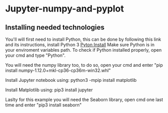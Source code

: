 # Jupyter-numpy-and-pyplot


## Installing needed technologies

You'll will first need to install Python, this can be done by following this link and its instructions, install Python 3 [Pyton Install](https://www.howtogeek.com/197947/how-to-install-python-on-windows/)
Make sure Python is in your enviroment variables path.
To check if Python installed properly, open your cmd and type "Python".

You will need the numpy library too, to do so, open your cmd and enter "pip install numpy-1.12.0+mkl-cp36-cp36m-win32.whl"

Install Jupyter notebook using: python3 -mpip install matplotlib

Install Matplotlib using: pip3 install jupyter

Laslty for this example you will need the Seaborn library, open cmd one last time and enter "pip3 install seaborn"
